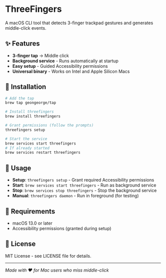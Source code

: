 # ThreeFingers

A macOS CLI tool that detects 3-finger trackpad gestures and generates middle-click events.

## ✨ Features

- **3-finger tap** → Middle click
- **Background service** - Runs automatically at startup
- **Easy setup** - Guided Accessibility permissions
- **Universal binary** - Works on Intel and Apple Silicon Macs

## 🚀 Installation

```bash
# Add the tap
brew tap geongeorge/tap

# Install threefingers
brew install threefingers

# Grant permissions (follow the prompts)
threefingers setup

# Start the service
brew services start threefingers
# If already started
brew services restart threefingers
```

## 📖 Usage

- **Setup**: `threefingers setup` - Grant required Accessibility permissions
- **Start**: `brew services start threefingers` - Run as background service
- **Stop**: `brew services stop threefingers` - Stop the background service
- **Manual**: `threefingers daemon` - Run in foreground (for testing)

## 🔧 Requirements

- macOS 13.0 or later
- Accessibility permissions (granted during setup)

## 📝 License

MIT License - see LICENSE file for details.

---

*Made with ❤️ for Mac users who miss middle-click*